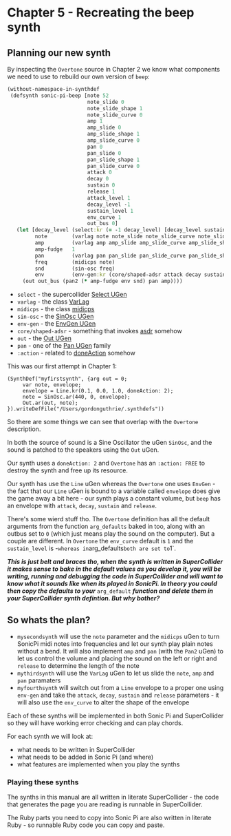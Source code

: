 # Chapter 5 - Recreating the beep synth

## Planning our new synth

By inspecting the `Overtone` source in Chapter 2 we know what components we need to use to rebuild our own version of `beep`:

```clojure
(without-namespace-in-synthdef
 (defsynth sonic-pi-beep [note 52
                          note_slide 0
                          note_slide_shape 1
                          note_slide_curve 0
                          amp 1
                          amp_slide 0
                          amp_slide_shape 1
                          amp_slide_curve 0
                          pan 0
                          pan_slide 0
                          pan_slide_shape 1
                          pan_slide_curve 0
                          attack 0
                          decay 0
                          sustain 0
                          release 1
                          attack_level 1
                          decay_level -1
                          sustain_level 1
                          env_curve 1
                          out_bus 0]
   (let [decay_level (select:kr (= -1 decay_level) [decay_level sustain_level])
         note        (varlag note note_slide note_slide_curve note_slide_shape)
         amp         (varlag amp amp_slide amp_slide_curve amp_slide_shape)
         amp-fudge   1
         pan         (varlag pan pan_slide pan_slide_curve pan_slide_shape)
         freq        (midicps note)
         snd         (sin-osc freq)
         env         (env-gen:kr (core/shaped-adsr attack decay sustain release attack_level decay_level sustain_level env_curve) :action FREE)]
     (out out_bus (pan2 (* amp-fudge env snd) pan amp))))
```

* `select` - the supercollider [Select UGen](https://doc.sccode.org/Classes/Select.html)
* `varlag` - the class [VarLag](https://doc.sccode.org/Classes/VarLag.html)
* `midicps` - the class [midicps](https://doc.sccode.org/Classes/AbstractFunction.html#-midicps)
* `sin-osc` - the [SinOsc UGen](https://doc.sccode.org/Classes/SinOsc.html)
* `env-gen` - the [EnvGen UGen](https://doc.sccode.org/Classes/EnvGen.html)
* `core/shaped-adsr` - something that invokes [asdr](https://doc.sccode.org/Classes/Env.html#*adsr) somehow
* `out` - the [Out UGen](https://doc.sccode.org/Classes/Out.html)
* `pan` - one of the [Pan UGen](https://doc.sccode.org/Classes/Pan2.html) family
* `:action` - related to [doneAction](https://doc.sccode.org/Classes/SerialPort.html#-doneAction) somehow

This was our first attempt in Chapter 1:

```supercollider
(SynthDef("myfirstsynth", {arg out = 0;
     var note, envelope;
     envelope = Line.kr(0.1, 0.0, 1.0, doneAction: 2);
     note = SinOsc.ar(440, 0, envelope);
     Out.ar(out, note);
}).writeDefFile("/Users/gordonguthrie/.synthdefs"))
```

So there are some things we can see that overlap with the `Overtone` description.

In both the source of sound is a Sine Oscillator the uGen `SinOsc`, and the sound is patched to the speakers using the `Out` uGen.

Our synth uses a `doneAction: 2` and `Overtone` has an `:action: FREE` to destroy the synth and free up its resource.

Our synth has use the `Line` uGen whereas the `Overtone` one uses `EnvGen` - the fact that our `Line` uGen is bound to a variable called `envelope` does give the game away a bit here - our synth plays a constant volume, but `beep` has an envelope with `attack`, `decay`, `sustain` and `release`.

There's some wierd stuff tho. The `Overtone` definition has all the default arguments from the function `arg_defaults` baked in too, along with an outbus set to `0` (which just means play the sound on the computer). But a couple are different. In `Overtone` the `env_curve` default is `1` and the `sustain_level` is -` whereas in `arg_defaults` both are set to `1`.

***This is just belt and braces tho, when the synth is written in SuperCollider it makes sense to bake in the default values as you develop it, you will be writing, running and debugging the code in SuperCollider and will want to know what it sounds like when its played in SonicPi. In theory you could then copy the defaults to your*** `arg_default` ***function and delete them in your SuperCollider synth defintion. But why bother?***

## So whats the plan?

* `mysecondsynth` will use the `note` parameter and the `midicps` uGen to turn SonicPi midi notes into frequencies and let our synth play plain notes without a bend. It will also implement `amp` and `pan` (with the `Pan2` uGen) to let us control the volume and placing the sound on the left or right and `release` to determine the length of the note
* `mythirdsynth` will use the `VarLag` uGen to let us slide the `note`, `amp` and `pan` paramaters
* `myfourthsynth` will switch out from a `Line` envelope to a proper one using `env-gen` and take the `attack`, `decay`, `sustain` and `release` parameters - it will also use the `env_curve` to alter the shape of the envelope

Each of these synths will be implemented in both Sonic Pi and SuperCollider so they will have working error checking and can play chords.

For each synth we will look at:

* what needs to be written in SuperCollider
* what needs to be added in Sonic Pi (and where)
* what features are implemented when you play the synths

### Playing these synths

The synths in this manual are all written in literate SuperCollider - the code that generates the page you are reading is runnable in SuperCollider.

The Ruby parts you need to copy into Sonic Pi are also written in literate Ruby - so runnable Ruby code you can copy and paste.
